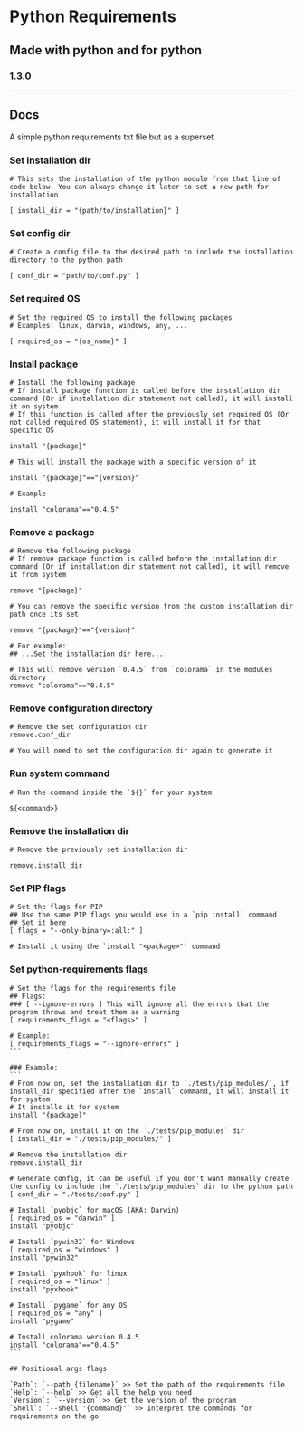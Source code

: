 # Python Requirements
## Made with python and for python
### 1.3.0

---

## Docs

A simple python requirements txt file but as a superset

### Set installation dir

```
# This sets the installation of the python module from that line of code below. You can always change it later to set a new path for installation

[ install_dir = "{path/to/installation}" ]
```

### Set config dir

```
# Create a config file to the desired path to include the installation directory to the python path

[ conf_dir = "path/to/conf.py" ]
```

### Set required OS

```
# Set the required OS to install the following packages
# Examples: linux, darwin, windows, any, ...

[ required_os = "{os_name}" ]
```

### Install package

```
# Install the following package
# If install package function is called before the installation dir command (Or if installation dir statement not called), it will install it on system
# If this function is called after the previously set required OS (Or not called required OS statement), it will install it for that specific OS

install "{package}"
```

```
# This will install the package with a specific version of it

install "{package}"=="{version}"

# Example

install "colorama"=="0.4.5"
```

### Remove a package

```
# Remove the following package
# If remove package function is called before the installation dir command (Or if installation dir statement not called), it will remove it from system

remove "{package}"
```

```
# You can remove the specific version from the custom installation dir path once its set

remove "{package}"=="{version}"

# For example:
## ...Set the installation dir here...

# This will remove version `0.4.5` from `colorama` in the modules directory
remove "colorama"=="0.4.5"
```

### Remove configuration directory
```
# Remove the set configuration dir
remove.conf_dir

# You will need to set the configuration dir again to generate it
```

### Run system command

```
# Run the command inside the `${}` for your system

${<command>}
```

### Remove the installation dir

```
# Remove the previously set installation dir

remove.install_dir
```

### Set PIP flags
```
# Set the flags for PIP
## Use the same PIP flags you would use in a `pip install` command
## Set it here
[ flags = "--only-binary=:all:" ]

# Install it using the `install "<package>"` command
```

### Set python-requirements flags
````
# Set the flags for the requirements file
## Flags:
### [ --ignore-errors ] This will ignore all the errors that the program throws and treat them as a warning
[ requirements_flags = "<flags>" ]

# Example:
[ requirements_flags = "--ignore-errors" ]
```

### Example:
```
# From now on, set the installation dir to `./tests/pip_modules/`, if install_dir specified after the `install` command, it will install it for system
# It installs it for system
install "{package}"

# From now on, install it on the `./tests/pip_modules` dir
[ install_dir = "./tests/pip_modules/" ]

# Remove the installation dir
remove.install_dir

# Generate config, it can be useful if you don't want manually create the config to include the `./tests/pip_modules` dir to the python path
[ conf_dir = "./tests/conf.py" ]

# Install `pyobjc` for macOS (AKA: Darwin)
[ required_os = "darwin" ]
install "pyobjc"

# Install `pywin32` for Windows
[ required_os = "windows" ]
install "pywin32"

# Install `pyxhook` for linux
[ required_os = "linux" ]
install "pyxhook"

# Install `pygame` for any OS
[ required_os = "any" ]
install "pygame"

# Install colorama version 0.4.5
install "colorama"=="0.4.5"
```

## Positional args flags

`Path`: `--path {filename}` >> Set the path of the requirements file
`Help`: `--help` >> Get all the help you need
`Version`: `--version` >> Get the version of the program
`Shell`: `--shell '{command}'` >> Interpret the commands for requirements on the go

